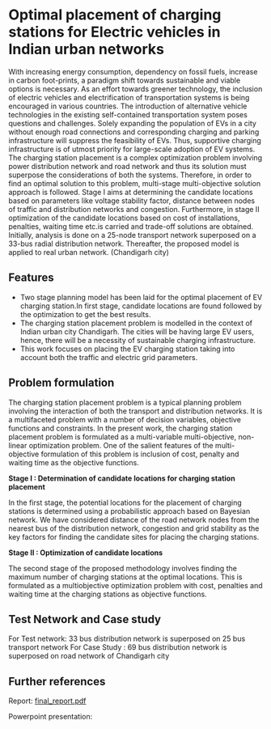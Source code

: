 
# Optimal placement of charging stations for Electric vehicles in Indian urban networks


With increasing energy consumption, dependency on fossil fuels, increase in carbon foot-prints, a paradigm shift towards sustainable and viable options is necessary. As an effort
towards greener technology, the inclusion of electric vehicles and electrification of transportation systems is being encouraged in various countries. The introduction of alternative vehicle technologies in the existing self-contained transportation system poses questions and challenges. Solely expanding the population of EVs in a city without enough road connections and corresponding charging and parking infrastructure will suppress the feasibility of EVs.
Thus, supportive charging infrastructure is of utmost priority for large-scale adoption of EV systems. The charging station placement is a complex optimization problem involving power distribution network and road network and thus its solution must superpose the considerations
of both the systems. Therefore, in order to find an optimal solution to this problem, multi-stage multi-objective solution approach is followed. Stage I aims at determining the candidate locations based on parameters like voltage stability factor, distance between nodes of traffic and distribution networks and congestion. Furthermore, in stage II optimization of the candidate locations based on cost of installations, penalties, waiting time etc.is carried and trade-off solutions are obtained. Initially, analysis is done on a 25-node transport network superposed on a 33-bus radial distribution network. Thereafter, the proposed model is applied to real urban network. (Chandigarh city)


## Features 

- Two stage planning model has been laid for the optimal placement of EV charging station.In first stage, candidate locations are found followed by the optimization to get the best results.
- The charging station placement problem is modelled in the context of Indian urban city Chandigarh. The cities will be having large EV users, hence, there will be a necessity of sustainable charging infrastructure.
- This work focuses on placing the EV charging station taking into account both the traffic and electric grid parameters.


  
## Problem formulation 

The charging station placement problem is a typical planning problem involving the interaction
of both the transport and distribution networks. It is a multifaceted problem with a number of
decision variables, objective functions and constraints. In the present work, the charging station
placement problem is formulated as a multi-variable multi-objective, non-linear optimization problem. One of the salient features of the multi-objective formulation of this problem is inclusion of
cost, penalty and waiting time as the objective functions.

**Stage I : Determination of candidate locations for charging station
placement**

In the first stage, the potential locations for the placement of charging stations is determined using
a probabilistic approach based on Bayesian network. We have considered distance of the road network nodes from the nearest
bus of the distribution network, congestion and grid stability as the key factors for finding the
candidate sites for placing the charging stations.

**Stage II : Optimization of candidate locations**

The second stage of the proposed methodology involves finding the maximum number of charging stations at the optimal locations. This is formulated as a multiobjective optimization problem with cost, penalties and waiting time at the charging stations as
objective functions.

## Test Network and Case study

For Test network: 33 bus distribution network is superposed on 25 bus transport network
For Case Study : 69 bus distribution network is superposed on road network of Chandigarh city

## Further references 

Report: [final_report.pdf](https://github.com/yamini2001-hub/Optimal-Placement-of-EV-charging-stations-in-context-of-Indian-urban-cities/files/7351791/final_report.pdf)

Powerpoint presentation:



  
